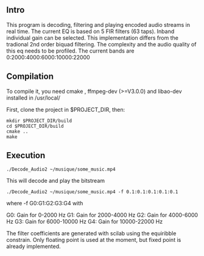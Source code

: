 Intro
-------------------

This program is decoding, filtering and playing encoded audio streams in real time.
The current EQ is based on 5 FIR filters (63 taps). Inband individual gain can be selected.
This implementation differs from the tradional 2nd order biquad filtering. The complexity and
the audio quality of this eq needs to be profiled.
The current bands are 0:2000:4000:6000:10000:22000


Compilation
-------------------

To compile it, you need cmake , ffmpeg-dev (>=V3.0.0) and libao-dev installed in /usr/local/

First, clone the project in $PROJECT_DIR, then:

 	mkdir $PROJECT_DIR/build
	cd $PROJECT_DIR/build
	cmake ..
	make

Execution
-------------------
 
	./Decode_Audio2 ~/musique/some_music.mp4
This will decode and play the bitstream

	./Decode_Audio2 ~/musique/some_music.mp4 -f 0.1:0.1:0.1:0.1:0.1

where -f G0:G1:G2:G3:G4 with

G0: Gain for 0-2000 Hz
G1: Gain for 2000-4000 Hz
G2: Gain for 4000-6000 Hz
G3: Gain for 6000-10000 Hz
G4: Gain for 10000-22000 Hz

The filter coefficients are generated with scilab using the equiribble constrain.
Only floating point is used at the moment, but fixed point is already implemented.

